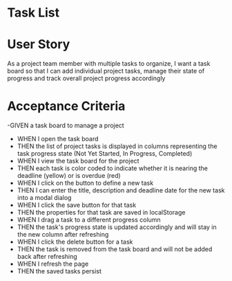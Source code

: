 # Task List

# User Story
As a project team member with multiple tasks to organize,
I want a task board 
so that I can add individual project tasks, manage their state of progress and track overall project progress accordingly
# Acceptance Criteria
-GIVEN a task board to manage a project
- WHEN I open the task board
- THEN the list of project tasks is displayed in columns representing the task progress state (Not  Yet Started, In Progress, Completed)
- WHEN I view the task board for the project
- THEN each task is color coded to indicate whether it is nearing the deadline (yellow) or is overdue (red)
- WHEN I click on the button to define a new task
- THEN I can enter the title, description and deadline date for the new task into a modal dialog
- WHEN I click the save button for that task
- THEN the properties for that task are saved in localStorage
- WHEN I drag a task to a different progress column
- THEN the task's progress state is updated accordingly and will stay in the new column after refreshing
- WHEN I click the delete button for a task
- THEN the task is removed from the task board and will not be added back after refreshing
- WHEN I refresh the page
- THEN the saved tasks persist